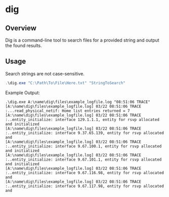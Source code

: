 # dig

## Overview

Dig is a command-line tool to search files for a provided string and output the found results.

## Usage

Search strings are not case-sensitive.

```powershell
.\dig.exe "C:\Path\To\File\Here.txt" "StringToSearch"
```

Example Output:
```
.\dig.exe A:\name\dig\files\example_logfile.log "08:51:06 TRACE"
[A:\name\dig\files\example_logfile.log] 03/22 08:51:06 TRACE  :...read_physical_netif: Home list entries returned = 7
[A:\name\dig\files\example_logfile.log] 03/22 08:51:06 TRACE  :..entity_initialize: interface 129.1.1.1, entity for rsvp allocated and initialized
[A:\name\dig\files\example_logfile.log] 03/22 08:51:06 TRACE  :..entity_initialize: interface 9.37.65.139, entity for rsvp allocated and 
[A:\name\dig\files\example_logfile.log] 03/22 08:51:06 TRACE  :..entity_initialize: interface 9.67.100.1, entity for rsvp allocated and initialized
[A:\name\dig\files\example_logfile.log] 03/22 08:51:06 TRACE  :..entity_initialize: interface 9.67.101.1, entity for rsvp allocated and initialized
[A:\name\dig\files\example_logfile.log] 03/22 08:51:06 TRACE  :..entity_initialize: interface 9.67.116.98, entity for rsvp allocated and 
[A:\name\dig\files\example_logfile.log] 03/22 08:51:06 TRACE  :..entity_initialize: interface 9.67.117.98, entity for rsvp allocated and
```

